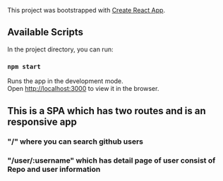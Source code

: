 This project was bootstrapped with [Create React App](https://github.com/facebook/create-react-app).

## Available Scripts

In the project directory, you can run:

### `npm start`

Runs the app in the development mode.<br />
Open [http://localhost:3000](http://localhost:3000) to view it in the browser.

## This is a SPA which has two routes and is an responsive app

### "/" where you can search github users
### "/user/:username" which has detail page of user consist of Repo and user information
